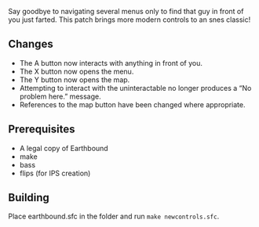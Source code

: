Say goodbye to navigating several menus only to find that guy in front of you just farted. This patch brings more modern controls to an snes classic!

## Changes

- The A button now interacts with anything in front of you.
- The X button now opens the menu.
- The Y button now opens the map.
- Attempting to interact with the uninteractable no longer produces a “No problem here.” message.
- References to the map button have been changed where appropriate.

## Prerequisites

- A legal copy of Earthbound
- make
- bass
- flips (for IPS creation)

## Building

Place earthbound.sfc in the folder and run `make newcontrols.sfc`.
